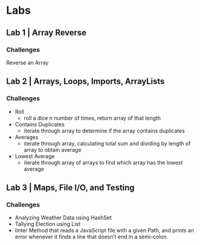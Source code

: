 # Labs

## Lab 1 | Array Reverse
### Challenges
Reverse an Array

## Lab 2 | Arrays, Loops, Imports, ArrayLists

### Challenges
  - Roll
    - roll a dice n number of times, return array of that length
  - Contains Duplicates
    - iterate through array to determine if the array contains duplicates
  - Averages
    - iterate through array, calculating total sum and dividing by length of array to obtain average
  - Lowest Average
    - iterate through array of arrays to find which array has the lowest average

## Lab 3 |  Maps, File I/O, and Testing

### Challenges

- Analyzing Weather Data using HashSet
- Tallying Election using List
- linter   Method that reads a JavaScript file with a given Path, and prints an error whenever it finds a line that doesn’t end in a semi-colon.